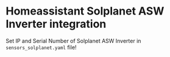 # Homeassistant Solplanet ASW Inverter integration

Set IP and Serial Number of Solplanet ASW Inverter in `sensors_solplanet.yaml` file! 
